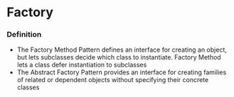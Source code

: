# Factory

### Definition

- The Factory Method Pattern defines an interface for creating an object, but lets subclasses decide
  which class to instantiate. Factory Method lets a class defer instantiation to subclasses
- The Abstract Factory Pattern provides an interface for creating families of related or dependent
  objects without specifying their concrete classes